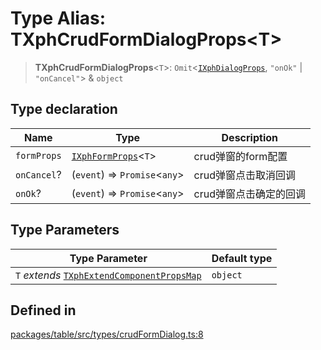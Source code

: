 # Type Alias: TXphCrudFormDialogProps\<T\>

> **TXphCrudFormDialogProps**\<`T`\>: `Omit`\<[`IXphDialogProps`](../interfaces/IXphDialogProps.md), `"onOk"` \| `"onCancel"`\> & `object`

## Type declaration

| Name | Type | Description |
| ------ | ------ | ------ |
| `formProps` | [`IXphFormProps`](../interfaces/IXphFormProps.md)\<`T`\> | crud弹窗的form配置 |
| `onCancel`? | (`event`) => `Promise`\<`any`\> | crud弹窗点击取消回调 |
| `onOk`? | (`event`) => `Promise`\<`any`\> | crud弹窗点击确定的回调 |

## Type Parameters

| Type Parameter | Default type |
| ------ | ------ |
| `T` *extends* [`TXphExtendComponentPropsMap`](TXphExtendComponentPropsMap.md) | `object` |

## Defined in

[packages/table/src/types/crudFormDialog.ts:8](https://github.com/XiaoPiHong/xph-crud/blob/a1294cc5df09aa940cfa5b5fa7d5531279512ce4/packages/table/src/types/crudFormDialog.ts#L8)
